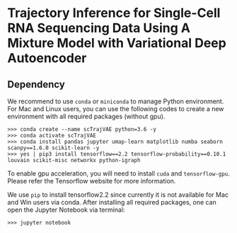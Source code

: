 # Trajectory Inference for Single-Cell RNA Sequencing Data Using A Mixture Model with Variational Deep Autoencoder





## Dependency

We recommend to use `conda` or `miniconda` to manage Python environment. For Mac and Linux users, you can use the following codes to create a new environment with all required packages (without gpu).

```
>>> conda create --name scTrajVAE python=3.6 -y
>>> conda activate scTrajVAE
>>> conda install pandas jupyter umap-learn matplotlib numba seaborn scanpy==1.6.0 scikit-learn -y
>>> yes | pip3 install tensorflow==2.2 tensorflow-probability==0.10.1 louvain scikit-misc networkx python-igraph
```

To enable gpu acceleration, you will need to install `cuda` and `tensorflow-gpu`. Please refer the Tensorflow website for more information.


We use `pip` to install tensorflow2.2 since currently it is not available for Mac and Win users via conda. After installing all required packages, one can open the Jupyter Notebook via terminal:

```
>>> jupyter notebook
```


